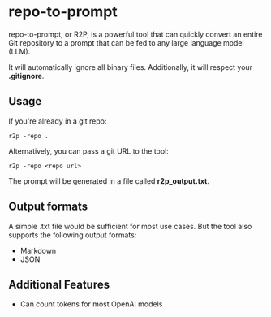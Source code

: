# repo-to-prompt
repo-to-prompt, or R2P, is a powerful tool that can quickly convert an entire Git repository to a prompt that can be fed to any large language model (LLM).

It will automatically ignore all binary files. Additionally, it will respect your **.gitignore**.

## Usage

If you're already in a git repo:
```
r2p -repo .
```

Alternatively, you can pass a git URL to the tool:
```
r2p -repo <repo url>
```

The prompt will be generated in a file called **r2p_output.txt**.

## Output formats

A simple .txt file would be sufficient for most use cases. But the tool also supports the following output formats:

- Markdown
- JSON

## Additional Features

- Can count tokens for most OpenAI models
